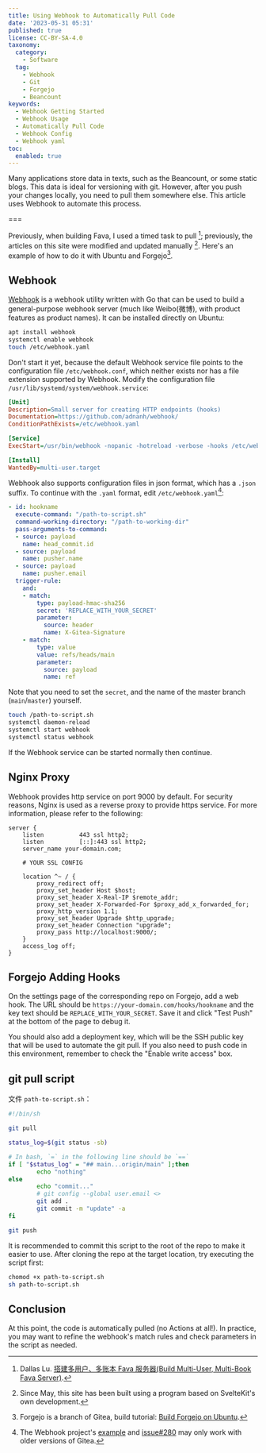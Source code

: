 ```yaml
---
title: Using Webhook to Automatically Pull Code
date: '2023-05-31 05:31'
published: true
license: CC-BY-SA-4.0
taxonomy:
  category:
    - Software
  tag:
    - Webhook
    - Git
    - Forgejo
    - Beancount
keywords:
  - Webhook Getting Started
  - Webhook Usage
  - Automatically Pull Code
  - Webhook Config
  - Webhook yaml
toc:
  enabled: true
---
```


Many applications store data in texts, such as the Beancount, or some static blogs. This data is ideal for versioning with git. However, after you push your changes locally, you need to pull them somewhere else. This article uses Webhook to automate this process.

===

Previously, when building Fava, I used a timed task to pull [^fava-server]; previously, the articles on this site were modified and updated manually [^note:new-blog-program]. Here's an example of how to do it with Ubuntu and Forgejo[^note:forgejo].

## Webhook

[Webhook](https://github.com/adnanh/webhook) is a webhook utility written with Go that can be used to build a general-purpose webhook server (much like Weibo(微博), with product features as product names). It can be installed directly on Ubuntu:

```bash
apt install webhook
systemctl enable webhook
touch /etc/webhook.yaml
```

Don't start it yet, because the default Webhook service file points to the configuration file `/etc/webhook.conf`, which neither exists nor has a file extension supported by Webhook. Modify the configuration file `/usr/lib/systemd/system/webhook.service`:

```ini {4,7} showLineNumbers filename="/usr/lib/systemd/system/webhook.service"
[Unit]
Description=Small server for creating HTTP endpoints (hooks)
Documentation=https://github.com/adnanh/webhook/
ConditionPathExists=/etc/webhook.yaml

[Service]
ExecStart=/usr/bin/webhook -nopanic -hotreload -verbose -hooks /etc/webhook.yaml 

[Install]
WantedBy=multi-user.target
```

Webhook also supports configuration files in json format, which has a `.json` suffix. To continue with the `.yaml` format, edit `/etc/webhook.yaml`[^note:match-gitea]:

```yaml {2,3,15,21} filename="/etc/webhook.yaml"
- id: hookname
  execute-command: "/path-to-script.sh"
  command-working-directory: "/path-to-working-dir"
  pass-arguments-to-command:
  - source: payload
    name: head_commit.id
  - source: payload
    name: pusher.name
  - source: payload
    name: pusher.email
  trigger-rule:
    and:
    - match:
        type: payload-hmac-sha256
        secret: 'REPLACE_WITH_YOUR_SECRET'
        parameter:
          source: header
          name: X-Gitea-Signature
    - match:
        type: value
        value: refs/heads/main
        parameter:
          source: payload
          name: ref
```

Note that you need to set the `secret`, and the name of the master branch (`main`/`master`) yourself.

```bash
touch /path-to-script.sh
systemctl daemon-reload
systemctl start webhook
systemctl status webhook
```

If the Webhook service can be started normally then continue.

## Nginx Proxy

Webhook provides http service on port 9000 by default. For security reasons, Nginx is used as a reverse proxy to provide https service. For more information, please refer to the following:

```nginx {4,6}
server {
    listen          443 ssl http2;
    listen          [::]:443 ssl http2;
    server_name your-domain.com;

    # YOUR SSL CONFIG

    location ^~ / {
        proxy_redirect off;
        proxy_set_header Host $host;
        proxy_set_header X-Real-IP $remote_addr;
        proxy_set_header X-Forwarded-For $proxy_add_x_forwarded_for;
        proxy_http_version 1.1;
        proxy_set_header Upgrade $http_upgrade;
        proxy_set_header Connection "upgrade";
        proxy_pass http://localhost:9000/;
    }
    access_log off;
}
```

## Forgejo Adding Hooks

On the settings page of the corresponding repo on Forgejo, add a web hook. The URL should be `https://your-domain.com/hooks/hookname` and the key text should be `REPLACE_WITH_YOUR_SECRET`. Save it and click "Test Push" at the bottom of the page to debug it.

You should also add a deployment key, which will be the SSH public key that will be used to automate the git pull. If you also need to push code in this environment, remember to check the "Enable write access" box.

## git pull script

文件 `path-to-script.sh`：

```bash {8}
#!/bin/sh

git pull

status_log=$(git status -sb)

# In bash, `=` in the following line should be `==`
if [ "$status_log" = "## main...origin/main" ];then
        echo "nothing"
else
        echo "commit..."
        # git config --global user.email <>
        git add .
        git commit -m "update" -a
fi

git push
```

It is recommended to commit this script to the root of the repo to make it easier to use. After cloning the repo at the target location, try executing the script first:

```bash
chomod +x path-to-script.sh
sh path-to-script.sh
```

## Conclusion

At this point, the code is automatically pulled (no Actions at all!). In practice, you may want to refine the webhook's match rules and check parameters in the script as needed.

[^note:new-blog-program]: Since May, this site has been built using a program based on SvelteKit's own development.
[^note:forgejo]: Forgejo is a branch of Gitea, build tutorial: [Build Forgejo on Ubuntu](/install-forgejo-on-ubuntu/).
[^note:match-gitea]: The Webhook project's [example](https://github.com/adnanh/webhook/blob/master/docs/Hook-Examples.md#incoming-gitea-webhook) and [issue#280](https://github.com/adnanh/webhook/issues/280) may only work with older versions of Gitea.

[^fava-server]: Dallas Lu. [搭建多用户、多账本 Fava 服务器(Build Multi-User, Multi-Book Fava Server)](/ubuntu-fava-server-for-multiple-user/).
